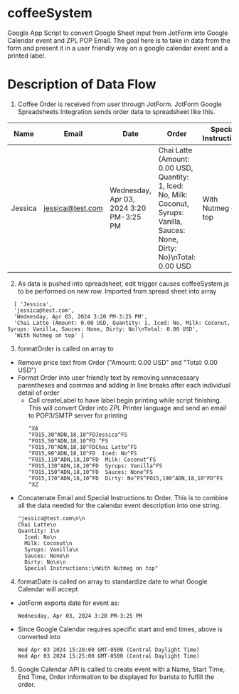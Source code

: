 # coffeeSystem
Google App Script to convert Google Sheet input from JotForm into Google Calendar event and ZPL POP Email. The goal here is to take in data from the form and present it in a user friendly way on a google calendar event and a printed label.

# Description of Data Flow
1. Coffee Order is received from user through JotForm. JotForm Google Spreadsheets Integration sends order data to spreadsheet like this.
   
  | Name  | Email           | Date                                  | Order                                                                                                                        |Special Instructions|
  |-------|-----------------|---------------------------------------|------------------------------------------------------------------------------------------------------------------------------|--------------------|
  |Jessica|jessica@test.com|Wednesday, Apr 03, 2024 3:20 PM-3:25 PM|Chai Latte (Amount: 0.00 USD, Quantity: 1, Iced: No, Milk: Coconut, Syrups: Vanilla, Sauces: None, Dirty: No)\nTotal: 0.00 USD|With Nutmeg on top|
2. As data is pushed into spreadsheet, edit trigger causes coffeeSystem.js to be performed on new row. Imported from spread sheet into array
  ````
    [ 'Jessica',
    'jessica@test.com',
    'Wednesday, Apr 03, 2024 3:20 PM-3:25 PM',
    'Chai Latte (Amount: 0.00 USD, Quantity: 1, Iced: No, Milk: Coconut, Syrups: Vanilla, Sauces: None, Dirty: No)\nTotal: 0.00 USD',
    'With Nutmeg on top' ]
  ````
3. formatOrder is called on array to
  - Remove price text from Order ("Amount: 0.00 USD" and "Total: 0.00 USD")
  - Format Order into user friendly text by removing unnecessary parentheses and commas and adding in line breaks after each individual detail of order
    - Call createLabel to have label begin printing while script finishing. This will convert Order into ZPL Printer language and send an email to POP3/SMTP server for printing
      ````
      ^XA
      ^FO15,30^ADN,18,10^FDJessica^FS
      ^FO15,50^ADN,18,10^FD ^FS
      ^FO15,70^ADN,18,10^FDChai Latte^FS
      ^FO15,90^ADN,18,10^FD  Iced: No^FS
      ^FO15,110^ADN,18,10^FD  Milk: Coconut^FS
      ^FO15,130^ADN,18,10^FD  Syrups: Vanilla^FS
      ^FO15,150^ADN,18,10^FD  Sauces: None^FS
      ^FO15,170^ADN,18,10^FD  Dirty: No^FS^FO15,190^ADN,18,10^FD^FS
      ^XZ
      ````
  - Concatenate Email and Special Instructions to Order. This is to combine all the data needed for the calendar event description into one string.
    ````
    "jessica@test.com\n\n
    Chai Latte\n
    Quantity: 1\n
      Iced: No\n
      Milk: Coconut\n
      Syrups: Vanilla\n
      Sauces: None\n
      Dirty: No\n\n
      Special Instructions:\nWith Nutmeg on top"
    ````
4. formatDate is called on array to standardize date to what Google Calendar will accept
  - JotForm exports date for event as:
    ````
    Wednesday, Apr 03, 2024 3:20 PM-3:25 PM
    ````
  - Since Google Calendar requires specific start and end times, above is converted into
    ````
    Wed Apr 03 2024 15:20:00 GMT-0500 (Central Daylight Time)
    Wed Apr 03 2024 15:25:00 GMT-0500 (Central Daylight Time)
    ````
5. Google Calendar API is called to create event with a Name, Start Time, End Time, Order information to be displayed for barista to fulfill the order.
